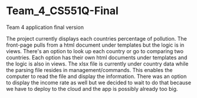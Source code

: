 # Team_4_CS551Q-Final
Team 4 application final version

The project currently displays each countries percentage of pollution. 
The front-page pulls from a html document under templates but the logic is in views. 
There's an option to look up each country or go to comparing two countries. Each option
has their own html documents under templates and the logic is also in views. The xlsx file is
currently under country data while the parsing file resides in management/commands. This enables 
the computer to read the file and display the information. There was an option to display the income rate 
as well but we decided to wait to do that because we have to deploy to the cloud and the app is possibly 
already too big. 